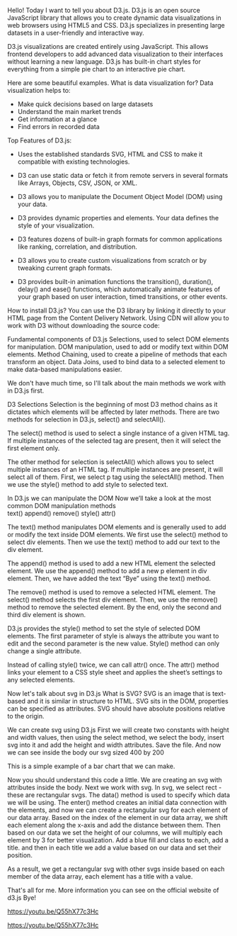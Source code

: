 Hello! Today I want to tell you about D3.js. 
D3.js is an open source JavaScript library that
allows you to create dynamic data visualizations in web browsers using HTML5 and CSS.
D3.js specializes in presenting large datasets in a user-friendly and interactive way.

D3.js visualizations are created entirely using JavaScript. This allows frontend developers to add advanced data visualization to their interfaces without learning a new language. D3.js has built-in chart styles for everything from a simple pie chart to an interactive pie chart.

Here are some beautiful examples.
What is data visualization for?
Data visualization helps to:
- Make quick decisions based on large datasets
- Understand the main market trends
- Get information at a glance
- Find errors in recorded data

Top Features of D3.js:					
 - Uses the established standards SVG, HTML and CSS to make it compatible with existing technologies.
 - D3 can use static data or fetch it from remote servers in several formats like Arrays, Objects, CSV, JSON, or XML.
 - D3 allows you to manipulate the Document Object Model (DOM) using your data.
 - D3 provides dynamic properties and elements. Your data defines the style of your visualization.	

 - D3 features dozens of built-in graph formats for common applications like ranking, correlation, and distribution.
 - D3 allows you to create custom visualizations from scratch or by tweaking current graph formats.
 - D3 provides built-in animation functions the transition(), duration(), delay() and ease() functions, which automatically animate features of your graph based on user interaction, timed transitions, or other events.

How to install D3.js?
	You can use the D3 library by linking it directly to your HTML page from the Content Delivery Network. 	Using CDN will allow you to work with D3 without downloading the source code: 	

Fundamental components of D3.js
  Selections, used to select DOM elements for manipulation.
  DOM manipulation, used to add or modify text within DOM elements.
  Method Chaining, used to create a pipeline of methods that each transform an object.
  Data Joins, used to bind data to a selected element to make data-based manipulations easier.


We don't have much time, so I'll talk about the main methods we work with in D3.js first.

D3 Selections
  Selection is the beginning of most D3 method chains as it dictates which elements will be affected by later methods.
  There are two methods for selection in D3.js, select() and selectAll().

The select() method is used to select a single instance of a given HTML tag.
  If multiple instances of the selected tag are present, then it will select the first element only. 

The other method for selection is selectAll() which allows you to select multiple instances of an HTML tag. If multiple instances are present, it will select all of them. First, we select p tag using the selectAll() method. Then we  use the style() method to add style to selected text.

In D3.js we can manipulate the DOM
Now we’ll take a look at the most common DOM manipulation methods		
	text()
  append()
  remove()
  style()
  attr() 

The text() method manipulates DOM elements and is generally used to add or modify the text inside DOM elements. We first use the select() method to select div elements. Then we use the text() method to add our text to the div element.


The append() method is used to add a new HTML element the selected element. We use the append() method to add a new p element in div element. Then, we have added the text “Bye” using the text() method.


The remove() method is used to remove a selected HTML element. The select() method selects the first div element. Then, we use the remove() method to remove the selected element. By the end, only the second and third div element is shown.


D3.js provides the style() method to set the style of selected DOM elements. The first parameter of style is always the attribute you want to edit and the second parameter is the new value. Style() method can only change a single attribute.


Instead of calling style() twice, we can call attr() once. The attr() method links your element to a CSS style sheet and applies the sheet’s settings to any selected elements.

Now let's talk about svg in D3.js
What is SVG?
SVG is an image that is text-based and it is similar in structure to HTML.
SVG sits in the DOM, properties can be specified as attributes.
SVG should have absolute positions relative to the origin.


We can create svg using D3.js
First we will create two constants with height and width values, then using the select method, we select the body, insert svg into it and add the height and width attributes. Save the file.
And now we can see inside the body our svg sized 400 by 200


This is a simple example of a bar chart that we can make.

Now you should understand this code a little.
We are creating an svg with attributes inside the body.
Next we work with svg.
In svg, we select rect - these are rectangular svgs.
The data() method is used to specify which data we will be using.
The enter() method creates an initial data connection with the elements, and now we can create a rectangular svg for each element of our data array.
Based on the index of the element in our data array,
we shift each element along the x-axis and add the distance between them. Then based on our data we set the height of our columns,  we will multiply each element by 3 for better visualization.
Add a blue fill and class to each, add a title.
and then in each title we add a value based on our data and set their position.

As a result, we get a rectangular svg with other svgs inside based on each member of the data array,
each element has a title with a value.

That's all for me.
More information you can see on the official website of d3.js
Bye!
			  
https://youtu.be/Q55hX77c3Hc

https://youtu.be/Q55hX77c3Hc